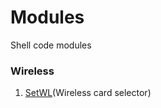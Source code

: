 # Modules
Shell code modules 

### Wireless
1. [SetWL](https://github.com/KURO-CODE/Modules/tree/master/Wireless/Setwl)(Wireless card selector)
